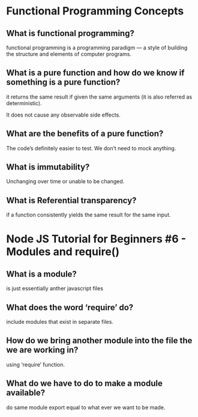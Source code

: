 # Functional Programming Concepts

## What is functional programming?

functional programming is a programming paradigm — a style of building the structure and elements of computer programs.

## What is a pure function and how do we know if something is a pure function?

it returns the same result if given the same arguments (it is also referred as deterministic).

It does not cause any observable side effects.

## What are the benefits of a pure function?

The code’s definitely easier to test. We don’t need to mock anything. 

## What is immutability?

Unchanging over time or unable to be changed.

## What is Referential transparency?

if a function consistently yields the same result for the same input.

# Node JS Tutorial for Beginners #6 - Modules and require()

## What is a module?

is just essentially anther javascript files 

## What does the word ‘require’ do?

include modules that exist in separate files.

## How do we bring another module into the file the we are working in?

using ‘require’ function.

## What do we have to do to make a module available?

do same module export equal to what ever we want to be made. 


